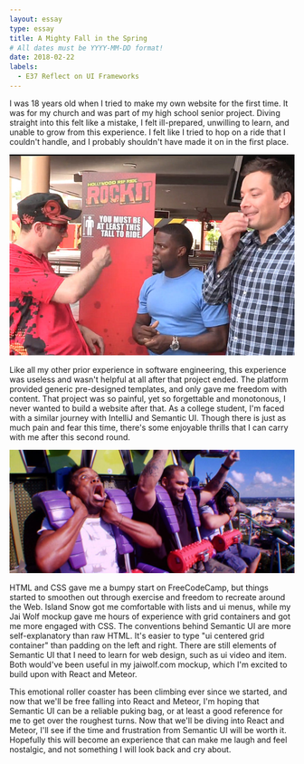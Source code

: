 ```yaml
---
layout: essay
type: essay
title: A Mighty Fall in the Spring
# All dates must be YYYY-MM-DD format!
date: 2018-02-22
labels:
  - E37 Reflect on UI Frameworks
---
```


I was 18 years old when I tried to make my own website for the first time. It was for my church and was part of my high school senior project. Diving straight into this felt like a mistake, I felt ill-prepared, unwilling to learn, and unable to grow from this experience. I felt like I tried to hop on a ride that I couldn't handle, and I probably shouldn't have made it on in the first place.

<img class="ui medium image" src="../images/rollercoaster1.jpg">

Like all my other prior experience in software engineering, this experience was useless and wasn't helpful at all after that project ended. The platform provided generic pre-designed templates, and only gave me freedom with content. That project was so painful, yet so forgettable and monotonous, I never wanted to build a website after that. As a college student, I'm faced with a similar journey with IntelliJ and Semantic UI. Though there is just as much pain and fear this time, there's some enjoyable thrills that I can carry with me after this second round.

<img class="ui medium image" src="../images/rollercoaster2.jpg">

HTML and CSS gave me a bumpy start on FreeCodeCamp, but things started to smoothen out through exercise and freedom to recreate around the Web. Island Snow got me comfortable with lists and ui menus, while my Jai Wolf mockup gave me hours of experience with grid containers and got me more engaged with CSS. The conventions behind Semantic UI are more self-explanatory than raw HTML. It's easier to type "ui centered grid container" than padding on the left and right. There are still elements of Semantic UI that I need to learn for web design, such as ui video and item. Both would've been useful in my jaiwolf.com mockup, which I'm excited to build upon with React and Meteor. 

This emotional roller coaster has been climbing ever since we started, and now that we'll be free falling into React and Meteor, I'm hoping that Semantic UI can be a reliable puking bag, or at least a good reference for me to get over the roughest turns. Now that we'll be diving into React and Meteor, I'll see if the time and frustration from Semantic UI will be worth it. Hopefully this will become an experience that can make me laugh and feel nostalgic, and not something I will look back and cry about.
